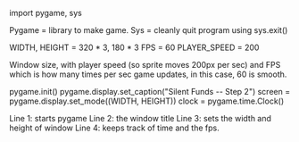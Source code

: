 import pygame, sys


Pygame = library to make game.
Sys = cleanly quit program using sys.exit()


WIDTH, HEIGHT = 320 * 3, 180 * 3
FPS = 60
PLAYER_SPEED = 200


Window size, with player speed (so sprite moves 200px per sec) and FPS which is how many times per sec game updates, in this case, 60 is smooth.

pygame.init()
pygame.display.set_caption("Silent Funds -- Step 2")
screen = pygame.display.set_mode((WIDTH, HEIGHT))
clock = pygame.time.Clock()


Line 1: starts pygame
Line 2: the window title
Line 3: sets the width and height of window
Line 4: keeps track of time and the fps.



